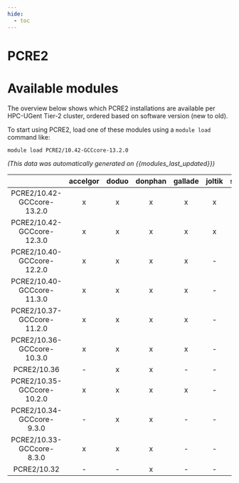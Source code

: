```yaml
---
hide:
  - toc
---
```


PCRE2
=====

# Available modules


The overview below shows which PCRE2 installations are available per HPC-UGent Tier-2 cluster, ordered based on software version (new to old).

To start using PCRE2, load one of these modules using a `module load` command like:

```shell
module load PCRE2/10.42-GCCcore-13.2.0
```

*(This data was automatically generated on {{modules_last_updated}})*  

| |accelgor|doduo|donphan|gallade|joltik|shinx|skitty|
| :---: | :---: | :---: | :---: | :---: | :---: | :---: | :---: |
|PCRE2/10.42-GCCcore-13.2.0|x|x|x|x|x|x|x|
|PCRE2/10.42-GCCcore-12.3.0|x|x|x|x|x|x|x|
|PCRE2/10.40-GCCcore-12.2.0|x|x|x|x|-|x|-|
|PCRE2/10.40-GCCcore-11.3.0|x|x|x|x|-|-|-|
|PCRE2/10.37-GCCcore-11.2.0|x|x|x|x|-|-|-|
|PCRE2/10.36-GCCcore-10.3.0|x|x|x|x|-|-|-|
|PCRE2/10.36|-|x|x|-|-|-|-|
|PCRE2/10.35-GCCcore-10.2.0|x|x|x|x|-|-|-|
|PCRE2/10.34-GCCcore-9.3.0|-|x|x|-|-|-|-|
|PCRE2/10.33-GCCcore-8.3.0|x|x|x|-|-|-|-|
|PCRE2/10.32|-|-|x|-|-|-|-|
